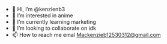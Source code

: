 - 👋 Hi, I’m @kenzienb3
- 👀 I’m interested in anime
- 🌱 I’m currently learning marketing 
- 💞️ I’m looking to collaborate on idk
- 📫 How to reach me emal Mackenzieb12530312@gmail.com

<!---
kenzienb3/kenzienb3 is a ✨ special ✨ repository because its `README.md` (this file) appears on your GitHub profile.
You can click the Preview link to take a look at your changes.
--->
